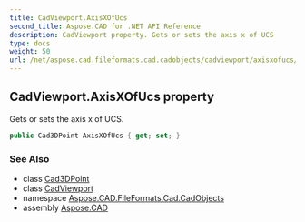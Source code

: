 ```yaml
---
title: CadViewport.AxisXOfUcs
second_title: Aspose.CAD for .NET API Reference
description: CadViewport property. Gets or sets the axis x of UCS
type: docs
weight: 50
url: /net/aspose.cad.fileformats.cad.cadobjects/cadviewport/axisxofucs/
---
```

## CadViewport.AxisXOfUcs property

Gets or sets the axis x of UCS.

```csharp
public Cad3DPoint AxisXOfUcs { get; set; }
```

### See Also

* class [Cad3DPoint](../../cad3dpoint/)
* class [CadViewport](../)
* namespace [Aspose.CAD.FileFormats.Cad.CadObjects](../../cadviewport/)
* assembly [Aspose.CAD](../../../)


